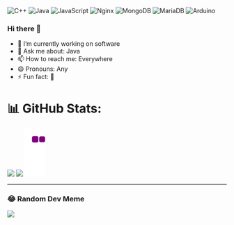 
![C++](https://img.shields.io/badge/c++-%2300599C.svg?style=for-the-badge&logo=c%2B%2B&logoColor=white) ![Java](https://img.shields.io/badge/java-%23ED8B00.svg?style=for-the-badge&logo=java&logoColor=white) ![JavaScript](https://img.shields.io/badge/javascript-%23323330.svg?style=for-the-badge&logo=javascript&logoColor=%23F7DF1E) ![Nginx](https://img.shields.io/badge/nginx-%23009639.svg?style=for-the-badge&logo=nginx&logoColor=white) ![MongoDB](https://img.shields.io/badge/MongoDB-%234ea94b.svg?style=for-the-badge&logo=mongodb&logoColor=white) ![MariaDB](https://img.shields.io/badge/MariaDB-003545?style=for-the-badge&logo=mariadb&logoColor=white) ![Arduino](https://img.shields.io/badge/-Arduino-00979D?style=for-the-badge&logo=Arduino&logoColor=white)

### Hi there 👋
- 🔭 I’m currently working on software
- 💬 Ask me about: Java
- 📫 How to reach me: Everywhere
- 😄 Pronouns: Any
- ⚡ Fun fact: :shark:

# 📊 GitHub Stats:
![](https://github-readme-streak-stats.herokuapp.com/?user=wolfi3654&theme=dark&hide_border=false)
![](https://github-readme-stats.vercel.app/api/top-langs/?username=wolfi3654&theme=dark&hide_border=false&include_all_commits=true&count_private=true&layout=compact)
![Snake](https://github.com/wolfi3654/wolfi3654/blob/output/github-contribution-grid-snake.gif)

---

### 😂 Random Dev Meme
<img src="https://random-memer.herokuapp.com/" width="512px"/>
